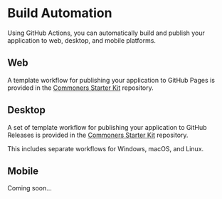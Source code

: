 # Build Automation
Using GitHub Actions, you can automatically build and publish your application to web, desktop, and mobile platforms.

## Web
A template workflow for publishing your application to GitHub Pages is provided in the [Commoners Starter Kit](https://github.com/neuralinterfaces/commoners-starter-kit/blob/main/.github/workflows/Build-and-deploy-pwa.yml) repository.

## Desktop
A set of template workflow for publishing your application to GitHub Releases is provided in the [Commoners Starter Kit](https://github.com/neuralinterfaces/commoners-starter-kit/blob/main/.github/workflows) repository. 

This includes separate workflows for Windows, macOS, and Linux.

## Mobile
Coming soon...